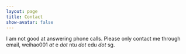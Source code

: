 ```yaml
---
layout: page
title: Contact
show-avatar: false
---
```


I am not good at answering phone calls. Please only contact me through email, weihao001 *at* e *dot* ntu *dot* edu *dot* sg.